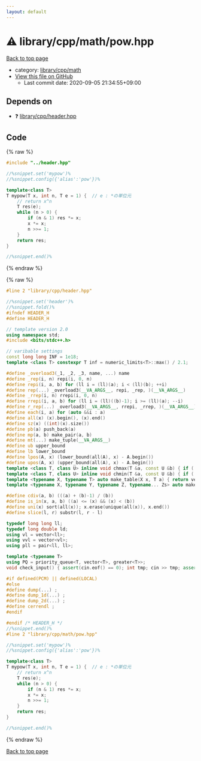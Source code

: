 ```yaml
---
layout: default
---
```


<!-- mathjax config similar to math.stackexchange -->
<script type="text/javascript" async
  src="https://cdnjs.cloudflare.com/ajax/libs/mathjax/2.7.5/MathJax.js?config=TeX-MML-AM_CHTML">
</script>
<script type="text/x-mathjax-config">
  MathJax.Hub.Config({
    TeX: { equationNumbers: { autoNumber: "AMS" }},
    tex2jax: {
      inlineMath: [ ['$','$'] ],
      processEscapes: true
    },
    "HTML-CSS": { matchFontHeight: false },
    displayAlign: "left",
    displayIndent: "2em"
  });
</script>

<script type="text/javascript" src="https://cdnjs.cloudflare.com/ajax/libs/jquery/3.4.1/jquery.min.js"></script>
<script src="https://cdn.jsdelivr.net/npm/jquery-balloon-js@1.1.2/jquery.balloon.min.js" integrity="sha256-ZEYs9VrgAeNuPvs15E39OsyOJaIkXEEt10fzxJ20+2I=" crossorigin="anonymous"></script>
<script type="text/javascript" src="../../../../assets/js/copy-button.js"></script>
<link rel="stylesheet" href="../../../../assets/css/copy-button.css" />


# :warning: library/cpp/math/pow.hpp

<a href="../../../../index.html">Back to top page</a>

* category: <a href="../../../../index.html#38e8a99339d0d505d14feb619e0537d8">library/cpp/math</a>
* <a href="{{ site.github.repository_url }}/blob/master/library/cpp/math/pow.hpp">View this file on GitHub</a>
    - Last commit date: 2020-09-05 21:34:55+09:00




## Depends on

* :question: <a href="../header.hpp.html">library/cpp/header.hpp</a>


## Code

<a id="unbundled"></a>
{% raw %}
```cpp
#include "../header.hpp"

//%snippet.set('mypow')%
//%snippet.config({'alias':'pow'})%

template<class T>
T mypow(T x, int n, T e = 1) {  // e : *の単位元
    // return x^n
    T res(e);
    while (n > 0) {
        if (n & 1) res *= x;
        x *= x;
        n >>= 1;
    }
    return res;
}

//%snippet.end()%

```
{% endraw %}

<a id="bundled"></a>
{% raw %}
```cpp
#line 2 "library/cpp/header.hpp"

//%snippet.set('header')%
//%snippet.fold()%
#ifndef HEADER_H
#define HEADER_H

// template version 2.0
using namespace std;
#include <bits/stdc++.h>

// varibable settings
const long long INF = 1e18;
template <class T> constexpr T inf = numeric_limits<T>::max() / 2.1;

#define _overload3(_1, _2, _3, name, ...) name
#define _rep(i, n) repi(i, 0, n)
#define repi(i, a, b) for (ll i = (ll)(a); i < (ll)(b); ++i)
#define rep(...) _overload3(__VA_ARGS__, repi, _rep, )(__VA_ARGS__)
#define _rrep(i, n) rrepi(i, 0, n)
#define rrepi(i, a, b) for (ll i = (ll)((b)-1); i >= (ll)(a); --i)
#define r_rep(...) _overload3(__VA_ARGS__, rrepi, _rrep, )(__VA_ARGS__)
#define each(i, a) for (auto &&i : a)
#define all(x) (x).begin(), (x).end()
#define sz(x) ((int)(x).size())
#define pb(a) push_back(a)
#define mp(a, b) make_pair(a, b)
#define mt(...) make_tuple(__VA_ARGS__)
#define ub upper_bound
#define lb lower_bound
#define lpos(A, x) (lower_bound(all(A), x) - A.begin())
#define upos(A, x) (upper_bound(all(A), x) - A.begin())
template <class T, class U> inline void chmax(T &a, const U &b) { if ((a) < (b)) (a) = (b); }
template <class T, class U> inline void chmin(T &a, const U &b) { if ((a) > (b)) (a) = (b); }
template <typename X, typename T> auto make_table(X x, T a) { return vector<T>(x, a); }
template <typename X, typename Y, typename Z, typename... Zs> auto make_table(X x, Y y, Z z, Zs... zs) { auto cont = make_table(y, z, zs...); return vector<decltype(cont)>(x, cont); }

#define cdiv(a, b) (((a) + (b)-1) / (b))
#define is_in(x, a, b) ((a) <= (x) && (x) < (b))
#define uni(x) sort(all(x)); x.erase(unique(all(x)), x.end())
#define slice(l, r) substr(l, r - l)

typedef long long ll;
typedef long double ld;
using vl = vector<ll>;
using vvl = vector<vl>;
using pll = pair<ll, ll>;

template <typename T>
using PQ = priority_queue<T, vector<T>, greater<T>>;
void check_input() { assert(cin.eof() == 0); int tmp; cin >> tmp; assert(cin.eof() == 1); }

#if defined(PCM) || defined(LOCAL)
#else
#define dump(...) ;
#define dump_1d(...) ;
#define dump_2d(...) ;
#define cerrendl ;
#endif

#endif /* HEADER_H */
//%snippet.end()%
#line 2 "library/cpp/math/pow.hpp"

//%snippet.set('mypow')%
//%snippet.config({'alias':'pow'})%

template<class T>
T mypow(T x, int n, T e = 1) {  // e : *の単位元
    // return x^n
    T res(e);
    while (n > 0) {
        if (n & 1) res *= x;
        x *= x;
        n >>= 1;
    }
    return res;
}

//%snippet.end()%

```
{% endraw %}

<a href="../../../../index.html">Back to top page</a>

